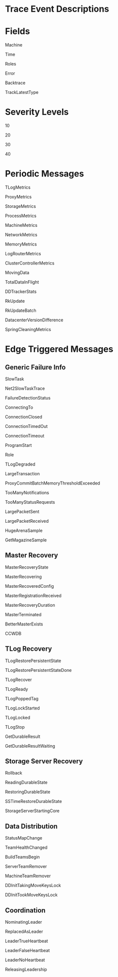 # Trace Event Descriptions

# Fields

Machine

Time

Roles

Error

Backtrace

TrackLatestType

# Severity Levels

10

20

30

40

# Periodic Messages

TLogMetrics

ProxyMetrics

StorageMetrics

ProcessMetrics

MachineMetrics

NetworkMetrics

MemoryMetrics

LogRouterMetrics

ClusterControllerMetrics

MovingData

TotalDataInFlight

DDTrackerStats

RkUpdate

RkUpdateBatch

DatacenterVersionDifference

SpringCleaningMetrics

# Edge Triggered Messages

## Generic Failure Info

SlowTask

Net2SlowTaskTrace

FailureDetectionStatus

ConnectingTo

ConnectionClosed

ConnectionTimedOut

ConnectionTimeout

ProgramStart

Role

TLogDegraded

LargeTransaction

ProxyCommitBatchMemoryThresholdExceeded

TooManyNotifications

TooManyStatusRequests

LargePacketSent

LargePacketReceived

HugeArenaSample

GetMagazineSample

## Master Recovery

MasterRecoveryState

MasterRecovering

MasterRecoveredConfig

MasterRegistrationReceived

MasterRecoveryDuration

MasterTerminated

BetterMasterExists

CCWDB

## TLog Recovery

TLogRestorePersistentState

TLogRestorePersistentStateDone

TLogRecover

TLogReady

TLogPoppedTag

TLogLockStarted

TLogLocked

TLogStop

GetDurableResult

GetDurableResultWaiting

## Storage Server Recovery

Rollback

ReadingDurableState

RestoringDurableState

SSTimeRestoreDurableState

StorageServerStartingCore

## Data Distribution

StatusMapChange

TeamHealthChanged

BuildTeamsBegin

ServerTeamRemover

MachineTeamRemover

DDInitTakingMoveKeysLock

DDInitTookMoveKeysLock

## Coordination

NominatingLeader

ReplacedAsLeader

LeaderTrueHeartbeat

LeaderFalseHeartbeat

LeaderNoHeartbeat

ReleasingLeadership